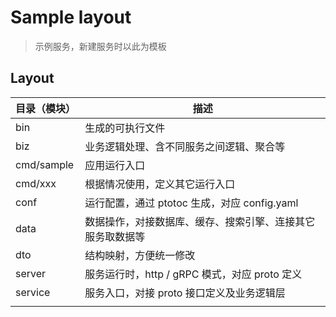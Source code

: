 # Sample layout

> 示例服务，新建服务时以此为模板

## Layout

| 目录（模块）     | 描述                               |
|------------|----------------------------------|
| bin        | 生成的可执行文件                         |
| biz        | 业务逻辑处理、含不同服务之间逻辑、聚合等             |
| cmd/sample | 应用运行入口                           |
| cmd/xxx    | 根据情况使用，定义其它运行入口                  |
| conf       | 运行配置，通过 ptotoc 生成，对应 config.yaml |
| data       | 数据操作，对接数据库、缓存、搜索引擎、连接其它服务取数据等    |
| dto        | 结构映射，方便统一修改                      |
| server     | 服务运行时，http / gRPC 模式，对应 proto 定义 |
| service    | 服务入口，对接 proto 接口定义及业务逻辑层         |
|            |                                  |
